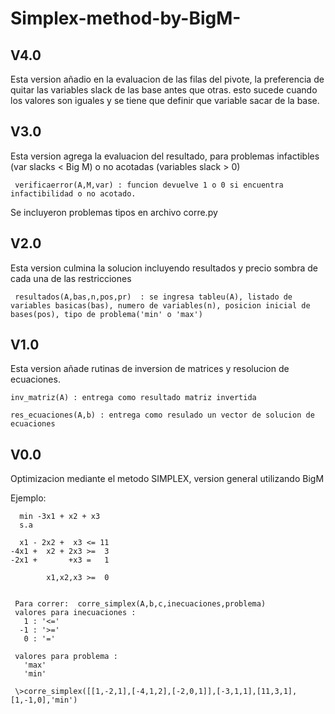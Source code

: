 # Simplex-method-by-BigM-
V4.0
----
Esta version añadio en la evaluacion de las filas del pivote, la preferencia de quitar las variables slack de las base antes que otras. esto sucede cuando los valores son iguales y se tiene que definir que variable sacar de la base.

V3.0
----
Esta version agrega la evaluacion del resultado, para problemas infactibles (var slacks < Big M) o no acotadas (variables slack > 0)

     verificaerror(A,M,var) : funcion devuelve 1 o 0 si encuentra infactibilidad o no acotado.
     
Se incluyeron problemas tipos en archivo corre.py

V2.0
----
Esta version culmina la solucion incluyendo resultados y precio sombra de cada una de las restricciones

     resultados(A,bas,n,pos,pr)  : se ingresa tableu(A), listado de variables basicas(bas), numero de variables(n), posicion inicial de      bases(pos), tipo de problema('min' o 'max')

V1.0
----
Esta version añade rutinas de inversion de matrices y resolucion de ecuaciones.

    inv_matriz(A) : entrega como resultado matriz invertida

    res_ecuaciones(A,b) : entrega como resulado un vector de solucion de ecuaciones


V0.0
----
Optimizacion mediante el metodo SIMPLEX, version general utilizando BigM


Ejemplo:

      min -3x1 + x2 + x3
      s.a
      
      x1 - 2x2 +  x3 <= 11
    -4x1 +  x2 + 2x3 >=  3
    -2x1 +       +x3 =   1
    
            x1,x2,x3 >=  0
            

     Para correr:  corre_simplex(A,b,c,inecuaciones,problema)
     valores para inecuaciones :
       1 : '<='
      -1 : '>='
       0 : '='
     
     valores para problema :
       'max'
       'min'

     \>corre_simplex([[1,-2,1],[-4,1,2],[-2,0,1]],[-3,1,1],[11,3,1],[1,-1,0],'min')
     
     
  
